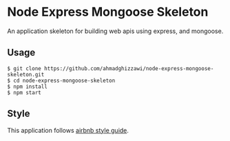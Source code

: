 # Node Express Mongoose Skeleton
An application skeleton for building web apis using express, and mongoose.

## Usage

    $ git clone https://github.com/ahmadghizzawi/node-express-mongoose-skeleton.git
    $ cd node-express-mongoose-skeleton
    $ npm install
    $ npm start
    
## Style
This application follows [airbnb style guide](https://github.com/airbnb/javascript).

